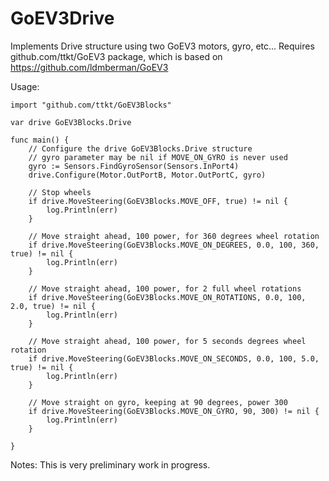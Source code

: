 # GoEV3Drive
Implements Drive structure using two GoEV3 motors, gyro, etc...
Requires github.com/ttkt/GoEV3 package, which is based on https://github.com/ldmberman/GoEV3

Usage:

	import "github.com/ttkt/GoEV3Blocks"
	
	var drive GoEV3Blocks.Drive
	
	func main() {
		// Configure the drive GoEV3Blocks.Drive structure
		// gyro parameter may be nil if MOVE_ON_GYRO is never used
		gyro := Sensors.FindGyroSensor(Sensors.InPort4)
		drive.Configure(Motor.OutPortB, Motor.OutPortC, gyro)
		
		// Stop wheels
		if drive.MoveSteering(GoEV3Blocks.MOVE_OFF, true) != nil {
			log.Println(err)
		}
	
		// Move straight ahead, 100 power, for 360 degrees wheel rotation
		if drive.MoveSteering(GoEV3Blocks.MOVE_ON_DEGREES, 0.0, 100, 360, true) != nil {
			log.Println(err)
		}
		
		// Move straight ahead, 100 power, for 2 full wheel rotations
		if drive.MoveSteering(GoEV3Blocks.MOVE_ON_ROTATIONS, 0.0, 100, 2.0, true) != nil {
			log.Println(err)
		}
		
		// Move straight ahead, 100 power, for 5 seconds degrees wheel rotation
		if drive.MoveSteering(GoEV3Blocks.MOVE_ON_SECONDS, 0.0, 100, 5.0, true) != nil {
			log.Println(err)
		}
		
		// Move straight on gyro, keeping at 90 degrees, power 300
		if drive.MoveSteering(GoEV3Blocks.MOVE_ON_GYRO, 90, 300) != nil {
			log.Println(err)
		}

	}

Notes:
	This is very preliminary work in progress.
	